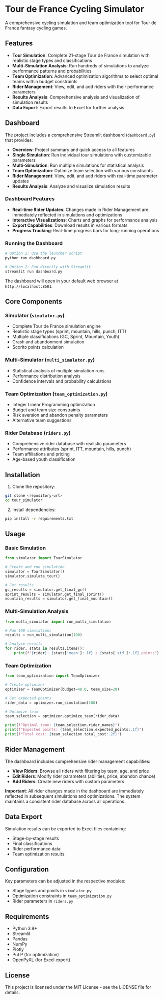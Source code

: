 # Tour de France Cycling Simulator

A comprehensive cycling simulation and team optimization tool for Tour de France fantasy cycling games.

## Features

- **Tour Simulation**: Complete 21-stage Tour de France simulation with realistic stage types and classifications
- **Multi-Simulation Analysis**: Run hundreds of simulations to analyze performance patterns and probabilities
- **Team Optimization**: Advanced optimization algorithms to select optimal teams within budget constraints
- **Rider Management**: View, edit, and add riders with their performance parameters
- **Results Analysis**: Comprehensive analysis and visualization of simulation results
- **Data Export**: Export results to Excel for further analysis

## Dashboard

The project includes a comprehensive Streamlit dashboard (`dashboard.py`) that provides:

- **Overview**: Project summary and quick access to all features
- **Single Simulation**: Run individual tour simulations with customizable parameters
- **Multi-Simulation**: Run multiple simulations for statistical analysis
- **Team Optimization**: Optimize team selection with various constraints
- **Rider Management**: View, edit, and add riders with real-time parameter updates
- **Results Analysis**: Analyze and visualize simulation results

### Dashboard Features

- **Real-time Rider Updates**: Changes made in Rider Management are immediately reflected in simulations and optimizations
- **Interactive Visualizations**: Charts and graphs for performance analysis
- **Export Capabilities**: Download results in various formats
- **Progress Tracking**: Real-time progress bars for long-running operations

### Running the Dashboard

```bash
# Option 1: Use the launcher script
python run_dashboard.py

# Option 2: Run directly with Streamlit
streamlit run dashboard.py
```

The dashboard will open in your default web browser at `http://localhost:8501`.

## Core Components

### Simulator (`simulator.py`)
- Complete Tour de France simulation engine
- Realistic stage types (sprint, mountain, hills, punch, ITT)
- Multiple classifications (GC, Sprint, Mountain, Youth)
- Crash and abandonment simulation
- Scorito points calculation

### Multi-Simulator (`multi_simulator.py`)
- Statistical analysis of multiple simulation runs
- Performance distribution analysis
- Confidence intervals and probability calculations

### Team Optimization (`team_optimization.py`)
- Integer Linear Programming optimization
- Budget and team size constraints
- Risk aversion and abandon penalty parameters
- Alternative team suggestions

### Rider Database (`riders.py`)
- Comprehensive rider database with realistic parameters
- Performance attributes (sprint, ITT, mountain, hills, punch)
- Team affiliations and pricing
- Age-based youth classification

## Installation

1. Clone the repository:
```bash
git clone <repository-url>
cd tour_simulator
```

2. Install dependencies:
```bash
pip install -r requirements.txt
```

## Usage

### Basic Simulation
```python
from simulator import TourSimulator

# Create and run simulation
simulator = TourSimulator()
simulator.simulate_tour()

# Get results
gc_results = simulator.get_final_gc()
sprint_results = simulator.get_final_sprint()
mountain_results = simulator.get_final_mountain()
```

### Multi-Simulation Analysis
```python
from multi_simulator import run_multi_simulation

# Run 100 simulations
results = run_multi_simulation(100)

# Analyze results
for rider, stats in results.items():
    print(f"{rider}: {stats['mean']:.1f} ± {stats['std']:.1f} points")
```

### Team Optimization
```python
from team_optimization import TeamOptimizer

# Create optimizer
optimizer = TeamOptimizer(budget=48.0, team_size=20)

# Get expected points
rider_data = optimizer.run_simulation(100)

# Optimize team
team_selection = optimizer.optimize_team(rider_data)

print(f"Optimal team: {team_selection.rider_names}")
print(f"Expected points: {team_selection.expected_points:.1f}")
print(f"Total cost: {team_selection.total_cost:.2f}")
```

## Rider Management

The dashboard includes comprehensive rider management capabilities:

- **View Riders**: Browse all riders with filtering by team, age, and price
- **Edit Riders**: Modify rider parameters (abilities, price, abandon chance)
- **Add Riders**: Create new riders with custom parameters

**Important**: All rider changes made in the dashboard are immediately reflected in subsequent simulations and optimizations. The system maintains a consistent rider database across all operations.

## Data Export

Simulation results can be exported to Excel files containing:
- Stage-by-stage results
- Final classifications
- Rider performance data
- Team optimization results

## Configuration

Key parameters can be adjusted in the respective modules:
- Stage types and points in `simulator.py`
- Optimization constraints in `team_optimization.py`
- Rider parameters in `riders.py`

## Requirements

- Python 3.8+
- Streamlit
- Pandas
- NumPy
- Plotly
- PuLP (for optimization)
- OpenPyXL (for Excel export)

## License

This project is licensed under the MIT License - see the LICENSE file for details. 